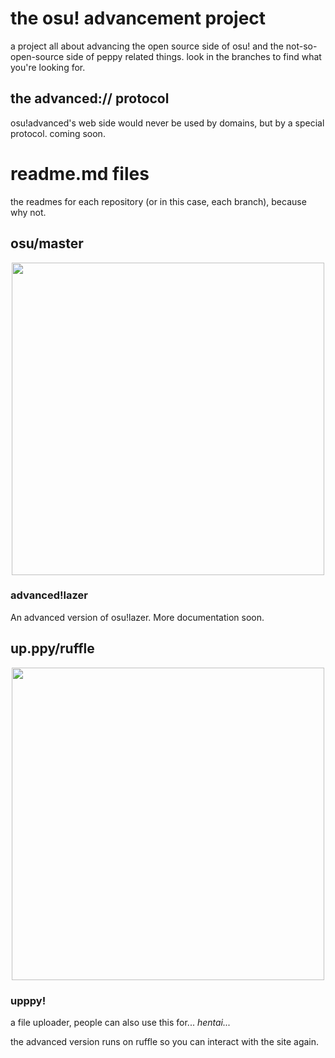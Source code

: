 # the osu! advancement project
a project all about advancing the open source side of osu! and the not-so-open-source side of peppy related things.
look in the branches to find what you're looking for.

## the advanced:// protocol
osu!advanced's web side would never be used by domains, but by a special protocol.
coming soon.
# readme.md files
the readmes for each repository (or in this case, each branch), because why not.
## osu/master
<p align="center">
  <img width="500px" src="assets/lazer.png">
</p>

### advanced!lazer

An advanced version of osu!lazer. More documentation soon.

## up.ppy/ruffle
<p align="center">
  <img width="500px" src="https://up.ppy.sh/img/header.png">
</p>

### upppy!
a file uploader, people can also use this for... *hentai...*


the advanced version runs on ruffle so you can interact with the site again.
